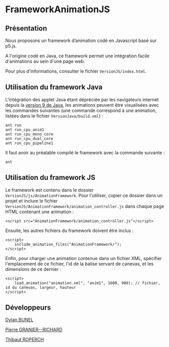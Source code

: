 # FrameworkAnimationJS

## Présentation

Nous proposons un framework d’animation codé en Javascript basé sur p5.js.

A l'origine codé en Java, ce framework permet une intégration facile d'animations au sein d'une page web.

Pour plus d'informations, consulter le fichier `VersionJS/index.html`.


## Utilisation du framework Java

L'intégration des applet Java étant dépréciée par les navigateurs internet depuis la [version 9 de Java](https://www.java.com/fr/download/faq/jdk9_plugin.xml), les animations peuvent être visualisées avec les commandes suivantes (une commande correspond à une animation, listées dans le fichier `VersionJava/build.xml`) :

    ant run
    ant run_cpu_anim1
    ant run_cpu_mono_core
    ant run_cpu_dual_core
    ant run_cpu_pipeline1

Il faut avoir au préalable compilé le framework avec la commande suivante :

    ant


## Utilisation du framework JS

Le framework est contenu dans le dossier `VersionJS/js/AnimationFramework`. Pour l'utiliser, copier ce dossier dans un projet et inclure le fichier `VersionJS/AnimationFramework/animation_controller.js` dans chaque page HTML contenant une animation :

    <script src="AnimationFramework/animation_controller.js"</script>

Ensuite, les autres fichiers du framework doivent être inclus :

    <script>
        include_animation_files("AnimationFramework/");
    </script>
    
Enfin, pour charger une animation contenue dans un fichier XML, spécifier l'emplacement de ce fichier, l'id de la balise servant de canevas, et les dimensions de ce dernier :

    <script>
        load_animation("animation.xml", "anim1", 1600, 900); // fichier, id du canevas, largeur, hauteur
    </script>


## Développeurs

[Dylan BUNEL](https://github.com/DylanBunel/)

[Pierre GRANIER--RICHARD](https://github.com/PierreGranier/)

[Thibaut ROPERCH](https://github.com/ThibautRoperch/)
